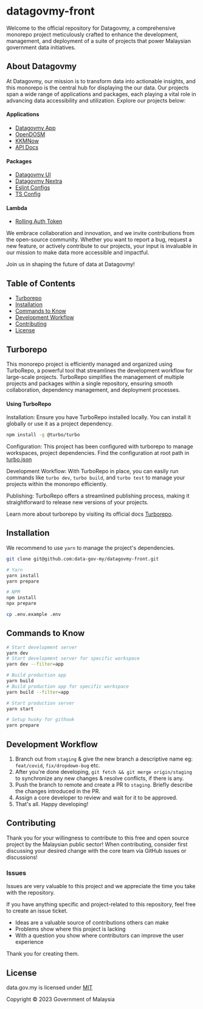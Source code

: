 # datagovmy-front

Welcome to the official repository for Datagovmy, a comprehensive monorepo project meticulously crafted to enhance the development, management, and deployment of a suite of projects that power Malaysian government data initiatives.

## About Datagovmy

At Datagovmy, our mission is to transform data into actionable insights, and this monorepo is the central hub for displaying the our data. Our projects span a wide range of applications and packages, each playing a vital role in advancing data accessibility and utilization. Explore our projects below:

#### Applications

- [Datagovmy App](apps/app)
- [OpenDOSM](apps/opendosm)
- [KKMNow](apps/kkmnow)
- [API Docs](apps/docs)

#### Packages

- [Datagovmy UI](packages/datagovmy-ui)
- [Datagovmy Nextra](packages/datagovmy-nextra)
- [Eslint Configs](packages/eslint-config-datagovmy)
- [TS Config](packages/tsconfig)

#### Lambda

- [Rolling Auth Token](lambda/roll_auth_token)

We embrace collaboration and innovation, and we invite contributions from the open-source community. Whether you want to report a bug, request a new feature, or actively contribute to our projects, your input is invaluable in our mission to make data more accessible and impactful.

Join us in shaping the future of data at Datagovmy!

## Table of Contents

- [Turborepo](#turborepo)
- [Installation](#installation)
- [Commands to Know](#commands-to-know)
- [Development Workflow](#development-workflow)
- [Contributing](#contributing)
- [License](#license)

## Turborepo

This monorepo project is efficiently managed and organized using TurboRepo, a powerful tool that streamlines the development workflow for large-scale projects. TurboRepo simplifies the management of multiple projects and packages within a single repository, ensuring smooth collaboration, dependency management, and deployment processes.

#### Using TurboRepo

Installation: Ensure you have TurboRepo installed locally. You can install it globally or use it as a project dependency.

```bash
npm install -g @turbo/turbo
```

Configuration: This project has been configured with turborepo to manage workspaces, project dependencies. Find the configuration at root path in [turbo.json](/turbo.json)

Development Workflow: With TurboRepo in place, you can easily run commands like `turbo dev`, `turbo build`, and `turbo test` to manage your projects within the monorepo efficiently.

Publishing: TurboRepo offers a streamlined publishing process, making it straightforward to release new versions of your projects.

Learn more about turborepo by visiting its official docs [Turborepo](https://turbo.build/repo/docs).

## Installation

We recommend to use `yarn` to manage the project's dependencies.

```sh
git clone git@github.com:data-gov-my/datagovmy-front.git

# Yarn
yarn install
yarn prepare

# NPM
npm install
npx prepare

cp .env.example .env
```

## Commands to Know

```bash
# Start development server
yarn dev
# Start development server for specific workspace
yarn dev --filter=app

# Build production app
yarn build
# Build production app for specific workspace
yarn build --filter=app

# Start production server
yarn start

# Setup husky for githook
yarn prepare
```

## Development Workflow

1. Branch out from `staging` & give the new branch a descriptive name eg: `feat/covid`, `fix/dropdown-bug` etc.
2. After you're done developing, `git fetch && git merge origin/staging` to synchronize any new changes & resolve conflicts, if there is any.
3. Push the branch to remote and create a PR to `staging`. Briefly describe the changes introduced in the PR.
4. Assign a core developer to review and wait for it to be approved.
5. That's all. Happy developing!

## Contributing

Thank you for your willingness to contribute to this free and open source project by the Malaysian public sector! When contributing, consider first discussing your desired change with the core team via GitHub issues or discussions!

### Issues

Issues are very valuable to this project and we appreciate the time you take with the repository.

If you have anything specific and project-related to this repository, feel free to create an issue ticket.

- Ideas are a valuable source of contributions others can make
- Problems show where this project is lacking
- With a question you show where contributors can improve the user experience

Thank you for creating them.

## License

data.gov.my is licensed under [MIT](./LICENSE.md)

Copyright © 2023 Government of Malaysia
